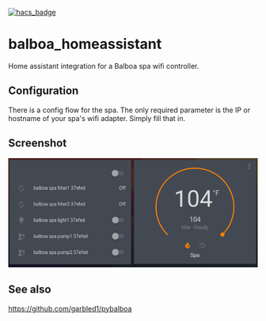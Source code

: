 [![hacs_badge](https://img.shields.io/badge/HACS-Custom-orange.svg?style=for-the-badge)](https://github.com/custom-components/hacs)

# balboa_homeassistant
Home assistant integration for a Balboa spa wifi controller.

## Configuration

There is a config flow for the spa.  The only required parameter is the IP or
hostname of your spa's wifi adapter.  Simply fill that in.

## Screenshot

![Screenshot](Screenshot_spa.png)

## See also

<https://github.com/garbled1/pybalboa>
